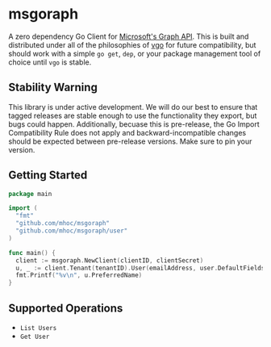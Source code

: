 # msgoraph

A zero dependency Go Client for [Microsoft's Graph API](https://developer.microsoft.com/en-us/graph/docs/concepts/overview). This is built and distributed under all of the philosophies of [vgo](https://research.swtch.com/vgo) for future compatibility, but should work with a simple `go get`, `dep`, or your package management tool of choice until `vgo` is stable. 

## Stability Warning

This library is under active development. We will do our best to ensure that tagged releases are stable enough to use the functionality they export, but bugs could happen. Additionally, becuase this is pre-release, the Go Import Compatibility Rule does not apply and backward-incompatible changes should be expected between pre-release versions. Make sure to pin your version. 

## Getting Started

```go
package main

import (
  "fmt"
  "github.com/mhoc/msgoraph"
  "github.com/mhoc/msgoraph/user"
)

func main() {
  client := msgoraph.NewClient(clientID, clientSecret)
  u, _ := client.Tenant(tenantID).User(emailAddress, user.DefaultFields)
  fmt.Printf("%v\n", u.PreferredName)
}
```

## Supported Operations

- `List Users`
- `Get User`
